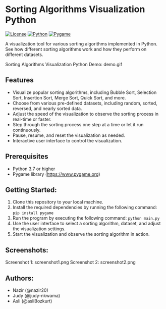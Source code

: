 # Sorting Algorithms Visualization Python

[![License](https://img.shields.io/badge/License-MIT-blue.svg)](LICENSE)
[![Python](https://img.shields.io/badge/Python-3.7%2B-blue.svg)](https://www.python.org)
[![Pygame](https://img.shields.io/badge/Pygame-2.0.1-blue.svg)](https://www.pygame.org)

A visualization tool for various sorting algorithms implemented in Python. See how different sorting algorithms work and how they perform on different datasets.

Sorting Algorithms Visualization Python Demo: demo.gif

## Features

- Visualize popular sorting algorithms, including Bubble Sort, Selection Sort, Insertion Sort, Merge Sort, Quick Sort, and more.
- Choose from various pre-defined datasets, including random, sorted, reversed, and nearly sorted data.
- Adjust the speed of the visualization to observe the sorting process in real-time or faster.
- Step through the sorting process one step at a time or let it run continuously.
- Pause, resume, and reset the visualization as needed.
- Interactive user interface to control the visualization.

## Prerequisites

- Python 3.7 or higher
- Pygame library (https://www.pygame.org)

## Getting Started:

1. Clone this repository to your local machine.
2. Install the required dependencies by running the following command:
   `pip install pygame`
3. Run the program by executing the following command:
   `python main.py`
4. Use the user interface to select a sorting algorithm, dataset, and adjust the visualization settings.
5. Start the visualization and observe the sorting algorithm in action.

## Screenshots:

Screenshot 1: screenshot1.png
Screenshot 2: screenshot2.png

## Authors:

- Nazir (@nazir20)
- Judy (@judy-nkwama)
- Asli (@asliBozkurt)


